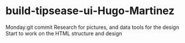 # build-tipsease-ui-Hugo-Martinez
Monday:git commit Research for pictures, and data tools for the design
Start to work on the HTML structure and design
